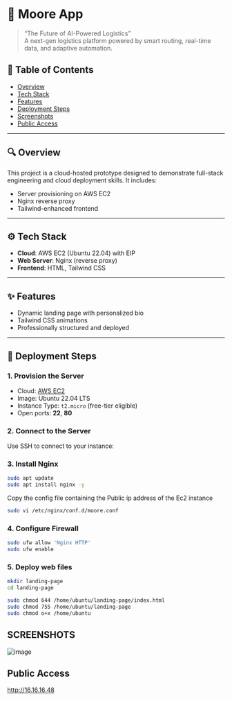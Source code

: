 # 🚀 Moore App

> “The Future of AI-Powered Logistics”  
> A next-gen logistics platform powered by smart routing, real-time data, and adaptive automation.

## 📌 Table of Contents

- [Overview](#overview)
- [Tech Stack](#tech-stack)
- [Features](#features)
- [Deployment Steps](#deployment-steps)
- [Screenshots](#screenshots)
- [Public Access](#public-access)

---

## 🔍 Overview

This project is a cloud-hosted prototype designed to demonstrate full-stack engineering and cloud deployment skills. It includes:

- Server provisioning on AWS EC2
- Nginx reverse proxy
- Tailwind-enhanced frontend

---

## ⚙️ Tech Stack

- **Cloud**: AWS EC2 (Ubuntu 22.04) with EIP
- **Web Server**: Nginx (reverse proxy)
- **Frontend**: HTML, Tailwind CSS

---

## ✨ Features

- Dynamic landing page with personalized bio
- Tailwind CSS animations
- Professionally structured and deployed

---

## 🚀 Deployment Steps

### 1. Provision the Server

- Cloud: [AWS EC2](https://aws.amazon.com/ec2/)
- Image: Ubuntu 22.04 LTS
- Instance Type: `t2.micro` (free-tier eligible)
- Open ports: **22**, **80**

### 2. Connect to the Server

Use SSH to connect to your instance:

### 3. Install Nginx
```bash
sudo apt update
sudo apt install nginx -y
```

Copy the config file containing the Public ip address of the Ec2 instance 
```bash
sudo vi /etc/nginx/conf.d/moore.conf
```

### 4. Configure Firewall
```bash
sudo ufw allow 'Nginx HTTP'
sudo ufw enable
```

### 5. Deploy web files
```bash
mkdir landing-page
cd landing-page

sudo chmod 644 /home/ubuntu/landing-page/index.html
sudo chmod 755 /home/ubuntu/landing-page
sudo chmod o+x /home/ubuntu
```

## SCREENSHOTS
![image](https://github.com/user-attachments/assets/180b454d-2956-4362-aa02-7b239865fc86)

## Public Access
http://16.16.16.48

